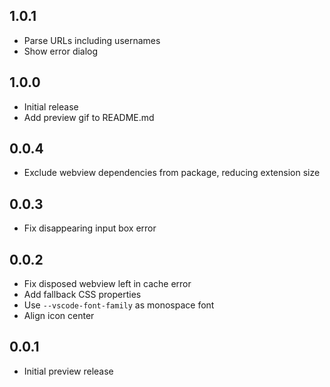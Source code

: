 ## 1.0.1

- Parse URLs including usernames
- Show error dialog

## 1.0.0

- Initial release
- Add preview gif to README.md

## 0.0.4

- Exclude webview dependencies from package, reducing extension size

## 0.0.3

- Fix disappearing input box error

## 0.0.2

- Fix disposed webview left in cache error
- Add fallback CSS properties
- Use `--vscode-font-family` as monospace font
- Align icon center

## 0.0.1

- Initial preview release
